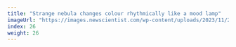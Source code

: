 ```yaml
---
title: "Strange nebula changes colour rhythmically like a mood lamp"
imageUrl: "https://images.newscientist.com/wp-content/uploads/2023/11/20115956/SEI_179471978.jpg?width=600"
index: 26
weight: 26
---
```

